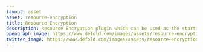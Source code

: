 ```yaml
---
layout: asset
asset: resource-encryption
title: Resource Encryption
description: Resource Encryption plugin which can be used as the starting point for your own encryption of game archives.
opengraph_image: https://www.defold.com/images/assets/resource-encryption-thumb.png
twitter_image: https://www.defold.com/images/assets/resource-encryption-thumb.png
---
```


